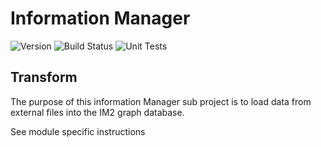 # Information Manager

![Version](https://s3.eu-west-2.amazonaws.com/endeavour-codebuild/badges/InformationManager/version.svg)
![Build Status](https://s3.eu-west-2.amazonaws.com/endeavour-codebuild/badges/InformationManager/build.svg)
![Unit Tests](https://s3.eu-west-2.amazonaws.com/endeavour-codebuild/badges/InformationManager/unit-test.svg)

## Transform

The purpose of this information Manager sub project is to load data from external files into the IM2 graph database.

See module specific instructions
